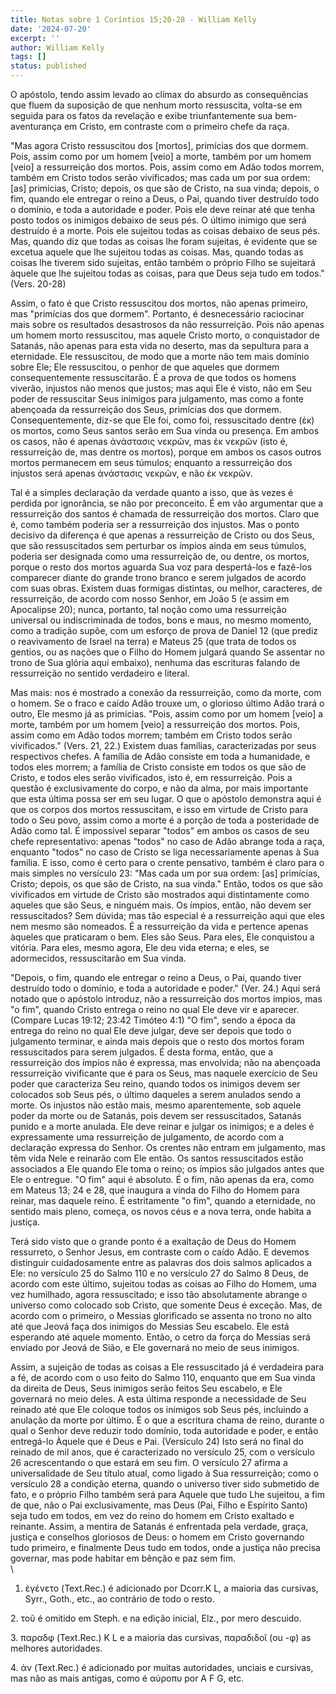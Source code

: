 ```yaml
---
title: Notas sobre 1 Coríntios 15;20-28 - William Kelly
date: '2024-07-20'
excerpt: ''
author: William Kelly
tags: []
status: published
---
```

O apóstolo, tendo assim levado ao clímax do absurdo as consequências que
fluem da suposição de que nenhum morto ressuscita, volta-se em seguida
para os fatos da revelação e exibe triunfantemente sua bem-aventurança
em Cristo, em contraste com o primeiro chefe da raça.

"Mas agora Cristo ressuscitou dos \[mortos\], primícias dos que dormem.
Pois, assim como por um homem \[veio\] a morte, também por um homem
\[veio\] a ressurreição dos mortos. Pois, assim como em Adão todos
morrem, também em Cristo todos serão vivificados; mas cada um por sua
ordem: \[as\] primícias, Cristo; depois, os que são de Cristo, na sua
vinda; depois, o fim, quando ele entregar o reino a Deus, o Pai, quando
tiver destruído todo o domínio, e toda a autoridade e poder. Pois ele
deve reinar até que tenha posto todos os inimigos debaixo de seus pés. O
último inimigo que será destruído é a morte. Pois ele sujeitou todas as
coisas debaixo de seus pés. Mas, quando diz que todas as coisas lhe
foram sujeitas, é evidente que se excetua aquele que lhe sujeitou todas
as coisas. Mas, quando todas as coisas lhe tiverem sido sujeitas, então
também o próprio Filho se sujeitará àquele que lhe sujeitou todas as
coisas, para que Deus seja tudo em todos." (Vers. 20-28)

Assim, o fato é que Cristo ressuscitou dos mortos, não apenas primeiro,
mas "primícias dos que dormem". Portanto, é desnecessário raciocinar
mais sobre os resultados desastrosos da não ressurreição. Pois não
apenas um homem morto ressuscitou, mas aquele Cristo morto, o
conquistador de Satanás, não apenas para esta vida no deserto, mas da
sepultura para a eternidade. Ele ressuscitou, de modo que a morte não
tem mais domínio sobre Ele; Ele ressuscitou, o penhor de que aqueles que
dormem consequentemente ressuscitarão. É a prova de que todos os homens
viverão, injustos não menos que justos; mas aqui Ele é visto, não em Seu
poder de ressuscitar Seus inimigos para julgamento, mas como a fonte
abençoada da ressurreição dos Seus, primícias dos que dormem.
Consequentemente, diz-se que Ele foi, como foi, ressuscitado dentre (ἐκ)
os mortos, como Seus santos serão em Sua vinda ou presença. Em ambos os
casos, não é apenas ἀνάστασις νεκρῶν, mas ἐκ νεκρῶν (isto é,
ressurreição de, mas dentre os mortos), porque em ambos os casos outros
mortos permanecem em seus túmulos; enquanto a ressurreição dos injustos
será apenas ἀνάστασις νεκρῶν, e não ἐκ νεκρῶν.

Tal é a simples declaração da verdade quanto a isso, que às vezes é
perdida por ignorância, se não por preconceito. É em vão argumentar que
a ressurreição dos santos é chamada de ressurreição dos mortos. Claro
que é, como também poderia ser a ressurreição dos injustos. Mas o ponto
decisivo da diferença é que apenas a ressurreição de Cristo ou dos Seus,
que são ressuscitados sem perturbar os ímpios ainda em seus túmulos,
poderia ser designada como uma ressurreição de, ou dentre, os mortos,
porque o resto dos mortos aguarda Sua voz para despertá-los e fazê-los
comparecer diante do grande trono branco e serem julgados de acordo com
suas obras. Existem duas formigas distintas, ou melhor, caracteres, de
ressurreição, de acordo com nosso Senhor, em João 5 (e assim em
Apocalipse 20); nunca, portanto, tal noção como uma ressurreição
universal ou indiscriminada de todos, bons e maus, no mesmo momento,
como a tradição supõe, com um esforço de prova de Daniel 12 (que prediz
o reavivamento de Israel na terra) e Mateus 25 (que trata de todos os
gentios, ou as nações que o Filho do Homem julgará quando Se assentar no
trono de Sua glória aqui embaixo), nenhuma das escrituras falando de
ressurreição no sentido verdadeiro e literal.

Mas mais: nos é mostrado a conexão da ressurreição, como da morte, com o
homem. Se o fraco e caído Adão trouxe um, o glorioso último Adão trará o
outro, Ele mesmo já as primícias. "Pois, assim como por um homem
\[veio\] a morte, também por um homem \[veio\] a ressurreição dos
mortos. Pois, assim como em Adão todos morrem; também em Cristo todos
serão vivificados." (Vers. 21, 22.) Existem duas famílias,
caracterizadas por seus respectivos chefes. A família de Adão consiste
em toda a humanidade, e todos eles morrem; a família de Cristo consiste
em todos os que são de Cristo, e todos eles serão vivificados, isto é,
em ressurreição. Pois a questão é exclusivamente do corpo, e não da
alma, por mais importante que esta última possa ser em seu lugar. O que
o apóstolo demonstra aqui é que os corpos dos mortos ressuscitam, e isso
em virtude de Cristo para todo o Seu povo, assim como a morte é a porção
de toda a posteridade de Adão como tal. É impossível separar "todos" em
ambos os casos de seu chefe representativo: apenas "todos" no caso de
Adão abrange toda a raça, enquanto "todos" no caso de Cristo se liga
necessariamente apenas à Sua família. E isso, como é certo para o crente
pensativo, também é claro para o mais simples no versículo 23: "Mas cada
um por sua ordem: \[as\] primícias, Cristo; depois, os que são de
Cristo, na sua vinda." Então, todos os que são vivificados em virtude de
Cristo são mostrados aqui distintamente como aqueles que são Seus, e
ninguém mais. Os ímpios, então, não devem ser ressuscitados? Sem dúvida;
mas tão especial é a ressurreição aqui que eles nem mesmo são nomeados.
É a ressurreição da vida e pertence apenas àqueles que praticaram o bem.
Eles são Seus. Para eles, Ele conquistou a vitória. Para eles, mesmo
agora, Ele deu vida eterna; e eles, se adormecidos, ressuscitarão em Sua
vinda.

"Depois, o fim, quando ele entregar o reino a Deus, o Pai, quando tiver
destruído todo o domínio, e toda a autoridade e poder." (Ver. 24.) Aqui
será notado que o apóstolo introduz, não a ressurreição dos mortos
ímpios, mas "o fim", quando Cristo entrega o reino no qual Ele deve vir
e aparecer. (Compare Lucas 19:12; 23:42 Timóteo 4:1) "O fim", sendo a
época da entrega do reino no qual Ele deve julgar, deve ser depois que
todo o julgamento terminar, e ainda mais depois que o resto dos mortos
foram ressuscitados para serem julgados. É desta forma, então, que a
ressurreição dos ímpios não é expressa, mas envolvida; não na abençoada
ressurreição vivificante que é para os Seus, mas naquele exercício de
Seu poder que caracteriza Seu reino, quando todos os inimigos devem ser
colocados sob Seus pés, o último daqueles a serem anulados sendo a
morte. Os injustos não estão mais, mesmo aparentemente, sob aquele poder
da morte ou de Satanás, pois devem ser ressuscitados, Satanás punido e a
morte anulada. Ele deve reinar e julgar os inimigos; e a deles é
expressamente uma ressurreição de julgamento, de acordo com a declaração
expressa do Senhor. Os crentes não entram em julgamento, mas têm vida
Nele e reinarão com Ele então. Os santos ressuscitados estão associados
a Ele quando Ele toma o reino; os ímpios são julgados antes que Ele o
entregue. "O fim" aqui é absoluto. É o fim, não apenas da era, como em
Mateus 13; 24 e 28, que inaugura a vinda do Filho do Homem para reinar,
mas daquele reino. É estritamente "o fim", quando a eternidade, no
sentido mais pleno, começa, os novos céus e a nova terra, onde habita a
justiça.

Terá sido visto que o grande ponto é a exaltação de Deus do Homem
ressurreto, o Senhor Jesus, em contraste com o caído Adão. E devemos
distinguir cuidadosamente entre as palavras dos dois salmos aplicados a
Ele: no versículo 25 do Salmo 110 e no versículo 27 do Salmo 8 Deus, de
acordo com este último, sujeitou todas as coisas ao Filho do Homem, uma
vez humilhado, agora ressuscitado; e isso tão absolutamente abrange o
universo como colocado sob Cristo, que somente Deus é exceção. Mas, de
acordo com o primeiro, o Messias glorificado se assenta no trono no alto
até que Jeová faça dos inimigos do Messias Seu escabelo. Ele está
esperando até aquele momento. Então, o cetro da força do Messias será
enviado por Jeová de Sião, e Ele governará no meio de seus inimigos.

Assim, a sujeição de todas as coisas a Ele ressuscitado já é verdadeira
para a fé, de acordo com o uso feito do Salmo 110, enquanto que em Sua
vinda da direita de Deus, Seus inimigos serão feitos Seu escabelo, e Ele
governará no meio deles. A esta última responde a necessidade de Seu
reinado até que Ele coloque todos os inimigos sob Seus pés, incluindo a
anulação da morte por último. É o que a escritura chama de reino,
durante o qual o Senhor deve reduzir todo domínio, toda autoridade e
poder, e então entregá-lo Àquele que é Deus e Pai. (Versículo 24) Isto
será no final do reinado de mil anos, que é caracterizado no versículo
25, com o versículo 26 acrescentando o que estará em seu fim. O
versículo 27 afirma a universalidade de Seu título atual, como ligado à
Sua ressurreição; como o versículo 28 a condição eterna, quando o
universo tiver sido submetido de fato, e o próprio Filho também será
para Aquele que tudo Lhe sujeitou, a fim de que, não o Pai
exclusivamente, mas Deus (Pai, Filho e Espírito Santo) seja tudo em
todos, em vez do reino do homem em Cristo exaltado e reinante. Assim, a
mentira de Satanás é enfrentada pela verdade, graça, justiça e conselhos
gloriosos de Deus: o homem em Cristo governando tudo primeiro, e
finalmente Deus tudo em todos, onde a justiça não precisa governar, mas
pode habitar em bênção e paz sem fim.\
\
1. ἐγένετο (Text.Rec.) é adicionado por Dcorr.K L, a maioria das
cursivas, Syrr., Goth., etc., ao contrário de todo o resto.

2\. τοῦ é omitido em Steph. e na edição inicial, Elz., por mero
descuido.

3\. παραδφ (Text.Rec.) K L e a maioria das cursivas, παραδιδοῖ (ou -φ)
as melhores autoridades.

4\. ἀν (Text.Rec.) é adicionado por muitas autoridades, unciais e
cursivas, mas não as mais antigas, como é αύροπυ por A F G, etc.

